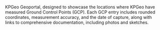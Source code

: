 KPGeo Geoportal, designed to showcase the locations where KPGeo have measured Ground Control Points (GCP). Each GCP entry includes rounded coordinates, measurement accuracy, and the date of capture, along with links to comprehensive documentation, including photos and sketches.
